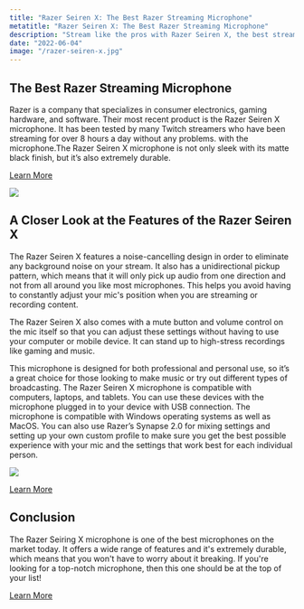 ```yaml
---
title: "Razer Seiren X: The Best Razer Streaming Microphone"
metatitle: "Razer Seiren X: The Best Razer Streaming Microphone"
description: "Stream like the pros with Razer Seiren X, the best streaming microphone for gamers. Optimized for the latest games and streaming platforms, this mic delivers studio-quality clarity for professional streamers."
date: "2022-06-04"
image: "/razer-seiren-x.jpg"
---
```


<div class="row">
<div class="col-lg-6">

## The Best Razer Streaming Microphone

Razer is a company that specializes in consumer electronics, gaming hardware, and software. Their most recent product is the Razer Seiren X microphone. It has been tested by many Twitch streamers who have been streaming for over 8 hours a day without any problems. with the microphone.The Razer Seiren X microphone is not only sleek with its matte black finish, but it’s also extremely durable.

<a class="btn btn-secondary" href="https://amzn.to/3Mp640o">Learn More</a>

</div>
<div class="col-lg-6">
<a href="https://amzn.to/3Mp640o">
<img class="img-fluid mb-5" src="/razer-seiren-x.jpg">
</a>
</div>
</div>

## A Closer Look at the Features of the Razer Seiren X

The Razer Seiren X features a noise-cancelling design in order to eliminate any background noise on your stream. It also has a unidirectional pickup pattern, which means that it will only pick up audio from one direction and not from all around you like most microphones. This helps you avoid having to constantly adjust your mic's position when you are streaming or recording content.

The Razer Seiren X also comes with a mute button and volume control on the mic itself so that you can adjust these settings without having to use your computer or mobile device. It can stand up to high-stress recordings like gaming and music.

This microphone is designed for both professional and personal use, so it’s a great choice for those looking to make music or try out different types of broadcasting. The Razer Seiren X microphone is compatible with computers, laptops, and tablets. You can use these devices with the microphone plugged in to your device with USB connection. The microphone is compatible with Windows operating systems as well as MacOS. You can also use Razer’s Synapse 2.0 for mixing settings and setting up your own custom profile to make sure you get the best possible experience with your mic and the settings that work best for each individual person.

<a href="https://www.amazon.com/Razer-Seiren-Streaming-Microphone-Built/dp/B075HCLMYP?_encoding=UTF8&pd_rd_w=KnrZI&content-id=amzn1.sym.bbb6bbd8-d236-47cb-b42f-734cb0cacc1f&pf_rd_p=bbb6bbd8-d236-47cb-b42f-734cb0cacc1f&pf_rd_r=SH48GP3YFE1X7DRFANJV&pd_rd_wg=Qs4ok&pd_rd_r=36d97969-2f00-4fd7-9390-0238b5ed5a03&th=1&linkCode=li3&tag=gamestreamingsetup-20&linkId=abf9855ada21b44a21e967bf499c3308&language=en_US&ref_=as_li_ss_il" target="_blank"><img border="0" src="//ws-na.amazon-adsystem.com/widgets/q?_encoding=UTF8&ASIN=B075HCLMYP&Format=_SL250_&ID=AsinImage&MarketPlace=US&ServiceVersion=20070822&WS=1&tag=gamestreamingsetup-20&language=en_US" ></a><img src="https://ir-na.amazon-adsystem.com/e/ir?t=gamestreamingsetup-20&language=en_US&l=li3&o=1&a=B075HCLMYP" width="1" height="1" border="0" alt="" style="border:none !important; margin:0px !important;" />

<a class="btn btn-secondary" href="https://amzn.to/3Mp640o">Learn More</a>


## Conclusion

The Razer Seiring X microphone is one of the best microphones on the market today. It offers a wide range of features and it's extremely durable, which means that you won't have to worry about it breaking. If you're looking for a top-notch microphone, then this one should be at the top of your list!

<a class="btn btn-secondary" href="https://amzn.to/3Mp640o">Learn More</a>
